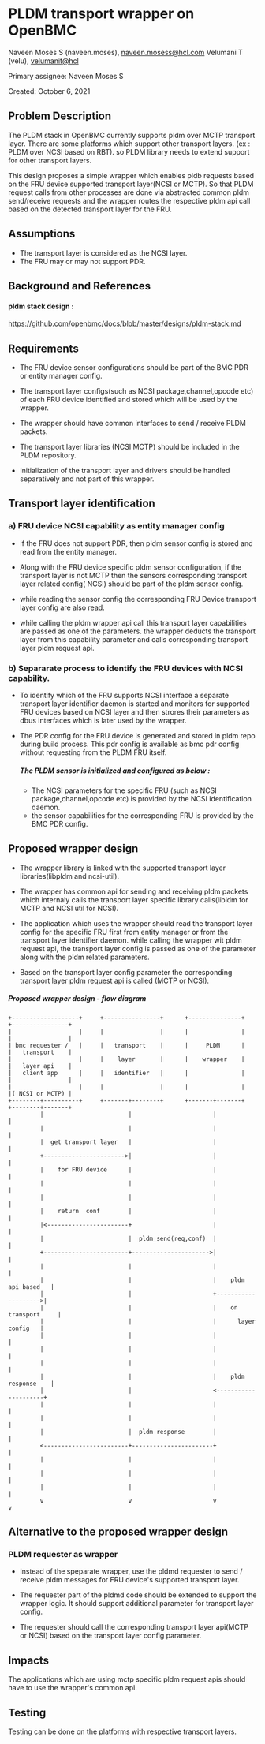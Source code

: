 # PLDM transport wrapper on OpenBMC

  Naveen Moses S (naveen.moses), [naveen.mosess@hcl.com](mailto:naveen.mosess@hcl.com)
  Velumani T (velu),  [velumanit@hcl](mailto:velumanit@hcl.com)

Primary assignee: Naveen Moses S

Created: October 6, 2021

## Problem Description
The PLDM stack in OpenBMC currently supports pldm over MCTP transport layer.
There are some platforms which support other transport layers.
(ex : PLDM over NCSI based on RBT). so PLDM library needs to extend
support for other transport layers.

This design proposes a simple wrapper which enables pldb requests based on
the FRU device supported transport layer(NCSI or MCTP). So that PLDM request
calls from other processes are done via abstracted common pldm send/receive
requests and the wrapper routes the respective pldm api
call based on the detected transport layer for the FRU.

## Assumptions
- The transport layer is considered as the NCSI layer.
- The FRU may or may not support PDR.

## Background and References

#### pldm stack design :
https://github.com/openbmc/docs/blob/master/designs/pldm-stack.md

## Requirements

- The FRU device sensor configurations should be part of the BMC PDR or
  entity manager config.

- The transport layer configs(such as NCSI package,channel,opcode etc)
of each FRU device identified and stored which will be used by the wrapper.

- The wrapper should have common interfaces to send / receive PLDM packets.

- The transport layer libraries (NCSI MCTP) should be included in the PLDM repository.

- Initialization of the transport layer and drivers should be handled
 separatively and not part of this wrapper.

## Transport layer identification

### a) FRU device NCSI capability as entity manager config

- If the FRU does not support PDR, then pldm sensor config is stored and
read from the entity manager.

- Along with the FRU device specific pldm sensor configuration,
if the transport layer is not MCTP then the sensors corresponding
transport layer related config( NCSI) should be part of the pldm sensor config.

- while reading the sensor config the corresponding  FRU Device transport layer
config are also read.

- while  calling the pldm wrapper api call this transport layer
 capabilities are passed as one of the parameters.
 the wrapper deducts the transport layer from this capability
 parameter and calls corresponding transport layer pldm request api.

### b) Separarate process to identify the FRU devices with NCSI capability.

  - To identify which of the FRU supports NCSI interface a separate transport
  layer identifier daemon is started and monitors for supported FRU devices based
   on NCSI layer and then strores their parameters as dbus interfaces which is later
   used by the wrapper.

  - The PDR config for the FRU device is generated and stored in pldm repo during
  build process. This pdr config is available as bmc pdr config without requesting
  from the PLDM FRU itself.

    ##### The PLDM sensor is initialized and configured as below :
    - The NCSI parameters for the specific FRU (such as NCSI package,channel,opcode etc)
      is provided by the NCSI identification daemon.
    - the sensor capabilities for the corresponding  FRU is provided by the BMC PDR config.


## Proposed wrapper design


- The wrapper library is linked with the supported transport layer libraries(libpldm and ncsi-util).

- The wrapper  has common api for sending and receiving pldm packets which
internaly calls the transport layer specific library calls(libldm for MCTP and NCSI util for NCSI).

- The application which uses the wrapper should read the transport layer config
 for the specific FRU first from entity manager or from the transport layer
 identifier daemon. while calling the wrapper wit pldm request api,
 the transport layer config is passed as one of the parameter
 along with the pldm related parameters.

- Based on the transport layer config  parameter the corresponding transport layer
pldm request api is called (MCTP or NCSI).

##### Proposed wrapper design - flow diagram

```
+-------------------+     +----------------+      +---------------+    +----------------+
|                   |     |                |      |               |    |                |
| bmc requester /   |     |   transport    |      |     PLDM      |    |   transport    |
|                   |     |    layer       |      |    wrapper    |    |   layer api    |
|   client app      |     |   identifier   |      |               |    |                |
|                   |     |                |      |               |    |( NCSI or MCTP) |
+--------+----------+     +-------+--------+      +-------+-------+    +--------+-------+
         |                        |                       |                     |
         |                        |                       |                     |
         |  get transport layer   |                       |                     |
         +----------------------->|                       |                     |
         |    for FRU device      |                       |                     |
         |                        |                       |                     |
         |                        |                       |                     |
         |    return  conf        |                       |                     |
         |<-----------------------+                       |                     |
         |                        |  pldm_send(req,conf)  |                     |
         +------------------------+---------------------->|                     |
         |                        |                       |                     |
         |                        |                       |    pldm api based   |
         |                        |                       +-------------------->|
         |                        |                       |    on transport     |
         |                        |                       |      layer config   |
         |                        |                       |                     |
         |                        |                       |                     |
         |                        |                       |                     |
         |                        |                       |    pldm response    |
         |                        |                       <---------------------+
         |                        |                       |                     |
         |                        |                       |                     |
         |                        |  pldm response        |                     |
         <------------------------+-----------------------+                     |
         |                        |                       |                     |
         |                        |                       |                     |
         |                        |                       |                     |
         v                        v                       v                     v
```
## Alternative to the proposed wrapper design

### PLDM requester as wrapper
- Instead of the speparate wrapper, use the pldmd requester to
send / receive pldm messages for FRU device's supported transport layer.

- The requester part of the pldmd code should be extended to support
the wrapper logic. It should support additional parameter for
transport layer config.

- The requester should call the corresponding transport layer api(MCTP or NCSI)
 based on the transport layer config parameter.


## Impacts
The applications which are using mctp specific pldm request apis
should have to use the wrapper's common api.

## Testing
Testing can be done on the platforms with respective transport layers.

